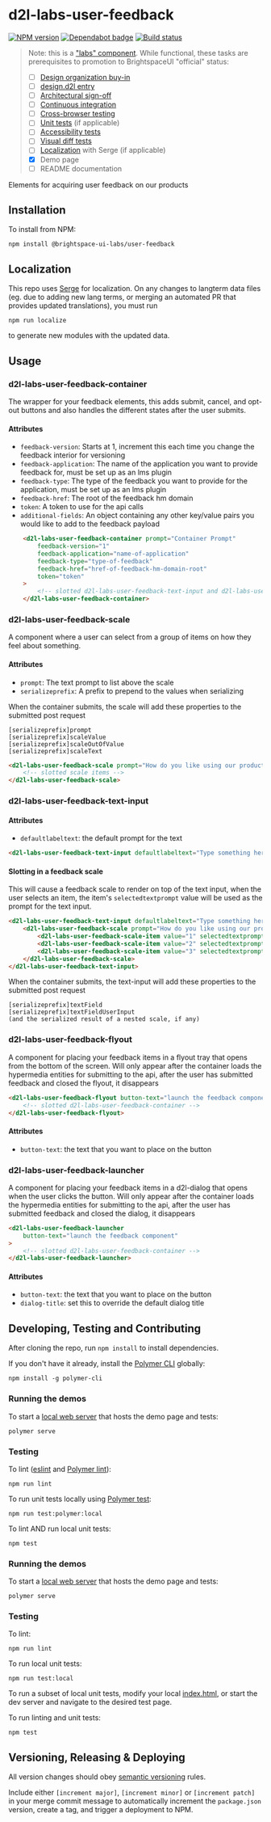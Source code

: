 # d2l-labs-user-feedback

[![NPM version](https://img.shields.io/npm/v/@brightspace-ui-labs/user-feedback.svg)](https://www.npmjs.org/package/@brightspace-ui-labs/user-feedback)
[![Dependabot badge](https://flat.badgen.net/dependabot/BrightspaceUILabs/user-feedback?icon=dependabot)](https://app.dependabot.com/)
[![Build status](https://travis-ci.com/@brightspace-ui-labs/user-feedback.svg?branch=master)](https://travis-ci.com/@brightspace-ui-labs/user-feedback)

> Note: this is a ["labs" component](https://github.com/BrightspaceUI/guide/wiki/Component-Tiers). While functional, these tasks are prerequisites to promotion to BrightspaceUI "official" status:
>
> - [ ] [Design organization buy-in](https://github.com/BrightspaceUI/guide/wiki/Before-you-build#working-with-design)
> - [ ] [design.d2l entry](http://design.d2l/)
> - [ ] [Architectural sign-off](https://github.com/BrightspaceUI/guide/wiki/Before-you-build#web-component-architecture)
> - [ ] [Continuous integration](https://github.com/BrightspaceUI/guide/wiki/Testing#testing-continuously-with-travis-ci)
> - [ ] [Cross-browser testing](https://github.com/BrightspaceUI/guide/wiki/Testing#cross-browser-testing-with-sauce-labs)
> - [ ] [Unit tests](https://github.com/BrightspaceUI/guide/wiki/Testing#testing-with-polymer-test) (if applicable)
> - [ ] [Accessibility tests](https://github.com/BrightspaceUI/guide/wiki/Testing#automated-accessibility-testing-with-axe)
> - [ ] [Visual diff tests](https://github.com/BrightspaceUI/visual-diff)
> - [ ] [Localization](https://github.com/BrightspaceUI/guide/wiki/Localization) with Serge (if applicable)
> - [x] Demo page
> - [ ] README documentation

Elements for acquiring user feedback on our products

## Installation

To install from NPM:

```shell
npm install @brightspace-ui-labs/user-feedback
```

## Localization

This repo uses [Serge](https://docs.dev.d2l/index.php/Serge-Localize) for localization. On any changes to langterm data files (eg. due to adding new lang terms, or merging an automated PR that provides updated translations), you must run
```
npm run localize
```
to generate new modules with the updated data.

## Usage

### d2l-labs-user-feedback-container
The wrapper for your feedback elements, this adds submit, cancel, and opt-out buttons and also handles the different states after the user submits.

#### Attributes
- `feedback-version`: Starts at 1, increment this each time you change the feedback interior for versioning
- `feedback-application`: The name of the application you want to provide feedback for, must be set up as an lms plugin
- `feedback-type`: The type of the feedback you want to provide for the application, must be set up as an lms plugin
- `feedback-href`: The root of the feedback hm domain
- `token`: A token to use for the api calls
- `additional-fields`: An object containing any other key/value pairs you would like to add to the feedback payload

```html
	<d2l-labs-user-feedback-container prompt="Container Prompt"
		feedback-version="1"
		feedback-application="name-of-application"
		feedback-type="type-of-feedback"
		feedback-href="href-of-feedback-hm-domain-root"
		token="token"
	>
		<!-- slotted d2l-labs-user-feedback-text-input and d2l-labs-user-feedback-scale elements -->
	</d2l-labs-user-feedback-container>
```

### d2l-labs-user-feedback-scale
A component where a user can select from a group of items on how they feel about something.

#### Attributes
- `prompt`: The text prompt to list above the scale
- `serializeprefix`: A prefix to prepend to the values when serializing

When the container submits, the scale will add these properties to the submitted post request
```
[serializeprefix]prompt
[serializeprefix]scaleValue
[serializeprefix]scaleOutOfValue
[serializeprefix]scaleText
```

```html
<d2l-labs-user-feedback-scale prompt="How do you like using our product?">
	<!-- slotted scale items -->
</d2l-labs-user-feedback-scale>
```

### d2l-labs-user-feedback-text-input

#### Attributes
- `defaultlabeltext`: the default prompt for the text

```html
<d2l-labs-user-feedback-text-input defaultlabeltext="Type something here"></d2l-labs-user-feedback-text-input>
```

#### Slotting in a feedback scale

This will cause a feedback scale to render on top of the text input, when the user selects an item, the item's `selectedtextprompt` value will be used as the prompt for the text input.

```html
<d2l-labs-user-feedback-text-input defaultlabeltext="Type something here">
	<d2l-labs-user-feedback-scale prompt="How do you like using our product?">
		<d2l-labs-user-feedback-scale-item value="1" selectedtextprompt="Why don't you like it?">I don't like it</d2l-labs-user-feedback-scale-item>
		<d2l-labs-user-feedback-scale-item value="2" selectedtextprompt="What could be better?">It's alright</d2l-labs-user-feedback-scale-item>
		<d2l-labs-user-feedback-scale-item value="3" selectedtextprompt="Why do you like it?">It's good</d2l-labs-user-feedback-scale-item>
	</d2l-labs-user-feedback-scale>
</d2l-labs-user-feedback-text-input>
```

When the container submits, the text-input will add these properties to the submitted post request
```
[serializeprefix]textField
[serializeprefix]textFieldUserInput
(and the serialized result of a nested scale, if any)
```

### d2l-labs-user-feedback-flyout
A component for placing your feedback items in a flyout tray that opens from the bottom of the screen. Will only appear after the container loads the hypermedia entities for submitting to the api, after the user has submitted feedback and closed the flyout, it disappears

```html
<d2l-labs-user-feedback-flyout button-text="launch the feedback component">
	<!-- slotted d2l-labs-user-feedback-container -->
</d2l-labs-user-feedback-flyout>
```

#### Attributes
- `button-text`: the text that you want to place on the button

### d2l-labs-user-feedback-launcher
A component for placing your feedback items in a d2l-dialog that opens when the user clicks the button. Will only appear after the container loads the hypermedia entities for submitting to the api, after the user has submitted feedback and closed the dialog, it disappears

```html
<d2l-labs-user-feedback-launcher
	button-text="launch the feedback component"
>
	<!-- slotted d2l-labs-user-feedback-container -->
</d2l-labs-user-feedback-launcher>
```

#### Attributes
- `button-text`: the text that you want to place on the button
- `dialog-title`: set this to override the default dialog title

## Developing, Testing and Contributing

After cloning the repo, run `npm install` to install dependencies.

If you don't have it already, install the [Polymer CLI](https://www.polymer-project.org/3.0/docs/tools/polymer-cli) globally:

```shell
npm install -g polymer-cli
```

### Running the demos

To start a [local web server](https://www.polymer-project.org/3.0/docs/tools/polymer-cli-commands#serve) that hosts the demo page and tests:

```shell
polymer serve
```

### Testing

To lint ([eslint](http://eslint.org/) and [Polymer lint](https://www.polymer-project.org/3.0/docs/tools/polymer-cli-commands#lint)):

```shell
npm run lint
```

To run unit tests locally using [Polymer test](https://www.polymer-project.org/3.0/docs/tools/polymer-cli-commands#tests):

```shell
npm run test:polymer:local
```

To lint AND run local unit tests:

```shell
npm test
```

[ci-url]: https://travis-ci.org/BrightspaceUILabs/user-feedback
[ci-image]: https://travis-ci.org/BrightspaceUILabs/user-feedback.svg?branch=master

### Running the demos

To start a [local web server](https://www.polymer-project.org/3.0/docs/tools/polymer-cli-commands#serve) that hosts the demo page and tests:

```shell
polymer serve
```

### Testing

To lint:

```shell
npm run lint
```

To run local unit tests:

```shell
npm run test:local
```

To run a subset of local unit tests, modify your local [index.html](https://github.com/BrightspaceUILabs/user-feedback/blob/master/test/index.html), or start the dev server and navigate to the desired test page.

To run linting and unit tests:

```shell
npm test
```

## Versioning, Releasing & Deploying

All version changes should obey [semantic versioning](https://semver.org/) rules.

Include either `[increment major]`, `[increment minor]` or `[increment patch]` in your merge commit message to automatically increment the `package.json` version, create a tag, and trigger a deployment to NPM.

